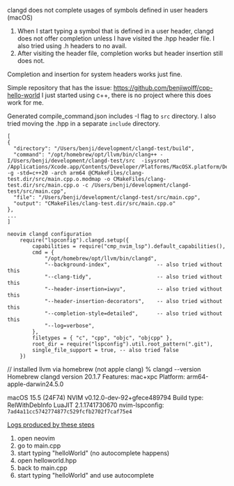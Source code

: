 clangd does not complete usages of symbols defined in user headers (macOS)

1. When I start typing a symbol that is defined in a user header, clangd does not offer completion unless I have visited the .hpp header file. I also tried using .h headers to no avail.
2. After visiting the header file, completion works but header insertion still does not.

Completion and insertion for system headers works just fine.

Simple repository that has the issue: https://github.com/benjiwolff/cpp-hello-world
I just started using c++, there is no project where this does work for me.

Generated compile_command.json includes -I flag to `src` directory. I also tried moving the .hpp in a separate `include` directory.
```
[
{
  "directory": "/Users/benji/development/clangd-test/build",
  "command": "/opt/homebrew/opt/llvm/bin/clang++ -I/Users/benji/development/clangd-test/src  -isysroot /Applications/Xcode.app/Contents/Developer/Platforms/MacOSX.platform/Developer/SDKs/MacOSX.sdk -g -std=c++20 -arch arm64 @CMakeFiles/clang-test.dir/src/main.cpp.o.modmap -o CMakeFiles/clang-test.dir/src/main.cpp.o -c /Users/benji/development/clangd-test/src/main.cpp",
  "file": "/Users/benji/development/clangd-test/src/main.cpp",
  "output": "CMakeFiles/clang-test.dir/src/main.cpp.o"
},
...
]
```

```
neovim clangd configuration
	require("lspconfig").clangd.setup({
		capabilities = require("cmp_nvim_lsp").default_capabilities(),
		cmd = {
			"/opt/homebrew/opt/llvm/bin/clangd",
			"--background-index",               -- also tried without this
			"--clang-tidy",                     -- also tried without this
			"--header-insertion=iwyu",          -- also tried without this
			"--header-insertion-decorators",    -- also tried without this
			"--completion-style=detailed",      -- also tried without this
			"--log=verbose",
		},
		filetypes = { "c", "cpp", "objc", "objcpp" },
		root_dir = require("lspconfig").util.root_pattern(".git"),
		single_file_support = true, -- also tried false
	})
```

// installed llvm via homebrew (not apple clang)
% clangd --version 
Homebrew clangd version 20.1.7
Features: mac+xpc
Platform: arm64-apple-darwin24.5.0

macOS 15.5 (24F74)
NVIM v0.12.0-dev-92+gfece489794
Build type: RelWithDebInfo
LuaJIT 2.1.1741730670
nvim-lspconfig: `7ad4a11cc5742774877c529fcfb2702f7caf75e4`

[Logs produced by these steps](./lsp.log)
1. open neovim
2. go to main.cpp
3. start typing "helloWorld" (no autocomplete happens)
4. open helloworld.hpp
5. back to main.cpp
6. start typing "helloWorld" and use autocomplete
